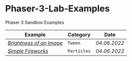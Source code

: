# Phaser-3-Lab-Examples
Phaser 3 Sandbox Examples

Example | Category | Date
--- | --- | ---
*[Brightness of an Image](https://labs.phaser.io/edit.html?src=https://raw.githubusercontent.com/MerlinEl/Phaser-3-Lab-Examples/main/Tween-Image-Brightness.js)* | `Tween` | *04.06.2022*
*[Simple Fireworks](https://labs.phaser.io/edit.html?src=https://raw.githubusercontent.com/MerlinEl/Phaser-3-Lab-Examples/main/Simple-Fireworks.js)* | `Particles` | *04.06.2022*
